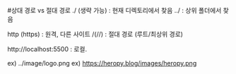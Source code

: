 #상대 경로 vs 절대 경로
./ (생략 가능) : 현재 디렉토리에서 찾음
../ : 상위 폴더에서 찾음

http (https) : 원격, 다른 사이트
/(//) : 절대 경로 (루트/최상위 경로)

http://localhost:5500 : 로컬.

ex) ../image/logo.png
ex) https://heropy.blog/images/heropy.png
